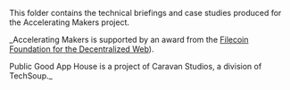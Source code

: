 This folder contains the technical briefings and case studies produced for the Accelerating Makers project.

_Accelerating Makers is supported by an award from the [﻿Filecoin Foundation for the Decentralized Web](https://ffdweb.org/))﻿.

Public Good App House is a project of Caravan Studios, a division of TechSoup._
